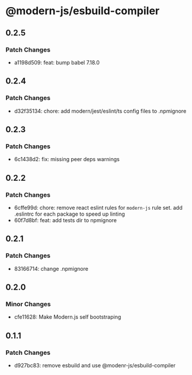 # @modern-js/esbuild-compiler

## 0.2.5

### Patch Changes

- a1198d509: feat: bump babel 7.18.0

## 0.2.4

### Patch Changes

- d32f35134: chore: add modern/jest/eslint/ts config files to .npmignore

## 0.2.3

### Patch Changes

- 6c1438d2: fix: missing peer deps warnings

## 0.2.2

### Patch Changes

- 6cffe99d: chore:
  remove react eslint rules for `modern-js` rule set.
  add .eslintrc for each package to speed up linting
- 60f7d8bf: feat: add tests dir to npmignore

## 0.2.1

### Patch Changes

- 83166714: change .npmignore

## 0.2.0

### Minor Changes

- cfe11628: Make Modern.js self bootstraping

## 0.1.1

### Patch Changes

- d927bc83: remove esbuild and use @modenr-js/esbuild-compiler
